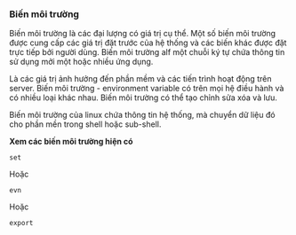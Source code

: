 ### Biến môi trường

Biến môi trường là các đại lượng có giá trị cụ thể. Một số biến môi trường được cung cấp các giá trị đặt trước của hệ thống và các biến khác
được đặt trực tiếp bởi người dùng. Biến môi trường alf một chuỗi ký tự chứa thông tin sử dụng mởi một hoặc nhiều ứng dụng.

Là các giá trị ảnh hưởng đến phần mềm và các tiến trình hoạt động trên server. Biến môi trường - environment variable có trên mọi hệ điều hành và có nhiều loại
khác nhau. Biến môi trường có thể tạo chỉnh sửa xóa và lưu.

Biến môi trường của linux chứa thông tin hệ thống, mà chuyển dữ liệu đó cho phần mền trong shell hoặc sub-shell.

**Xem các biến môi trường hiện có**

`set`

Hoặc

`evn`

Hoặc

`export`



